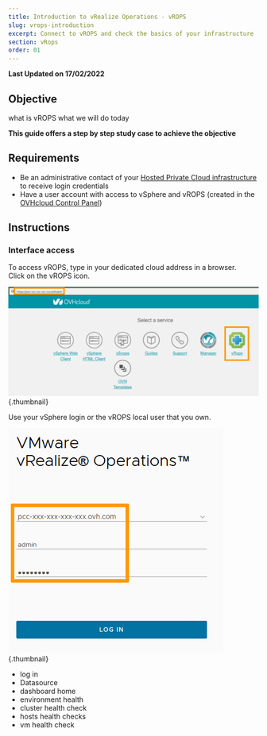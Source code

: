 ```yaml
---
title: Introduction to vRealize Operations - vROPS
slug: vrops-introduction
excerpt: Connect to vROPS and check the basics of your infrastructure
section: vRops
order: 01
---
```


**Last Updated on 17/02/2022**

## Objective

what is vROPS
what we will do today

**This guide offers a step by step study case to achieve the objective**

## Requirements

- Be an administrative contact of your [Hosted Private Cloud infrastructure](https://www.ovhcloud.com/en-gb/enterprise/products/hosted-private-cloud/) to receive login credentials
- Have a user account with access to vSphere and vROPS (created in the [OVHcloud Control Panel](https://www.ovh.com/auth/?action=gotomanager&from=https://www.ovh.co.uk/&ovhSubsidiary=GB))


## Instructions

### Interface access

To access vROPS, type in your dedicated cloud address in a browser.<br>
Click on the vROPS icon.<br>

![](images/en01logpage.png){.thumbnail}

Use your vSphere login or the vROPS local user that you own.

![](images/en02log.png){.thumbnail}



- log in
- Datasource
- dashboard home
- environment health
- cluster health check
- hosts health checks
- vm health check
 
